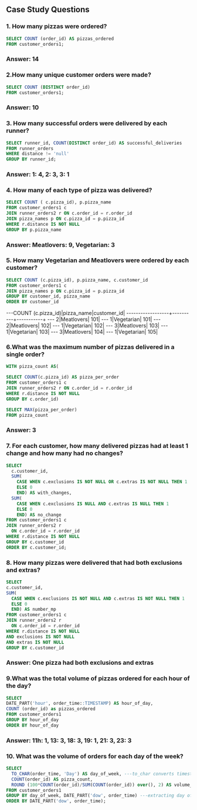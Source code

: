 ## Case Study Questions

### 1. How many pizzas were ordered?

````sql
SELECT COUNT (order_id) AS pizzas_ordered
FROM customer_orders1;
````
### Answer: 14

### 2.How many unique customer orders were made?
````sql
SELECT COUNT (DISTINCT order_id)
FROM customer_orders1;
````
### Answer: 10

### 3. How many successful orders were delivered by each runner?
````sql
SELECT runner_id, COUNT(DISTINCT order_id) AS successful_deliveries
FROM runner_orders
WHERE distance != 'null'
GROUP BY runner_id;
````
### Answer: 1: 4, 2: 3, 3: 1
 
### 4. How many of each type of pizza was delivered?


````sql
SELECT COUNT ( c.pizza_id), p.pizza_name
FROM customer_orders1 c
JOIN runner_orders2 r ON c.order_id = r.order_id
JOIN pizza_names p ON c.pizza_id = p.pizza_id
WHERE r.distance IS NOT NULL
GROUP BY p.pizza_name
````
### Answer: Meatlovers: 9, Vegetarian: 3

### 5. How many Vegetarian and Meatlovers were ordered by each customer?
````sql
SELECT COUNT (c.pizza_id), p.pizza_name, c.customer_id
FROM customer_orders1 c
JOIN pizza_names p ON c.pizza_id = p.pizza_id
GROUP BY customer_id, pizza_name
ORDER BY customer_id
````
---COUNT (c.pizza_id)|pizza_name|customer_id|
------------------+----------+-----------+
 ---                2|Meatlovers|        101|
 ---                1|Vegetarian|        101|
 ---               2|Meatlovers|        102|
 ---                1|Vegetarian|        102|
 ---                3|Meatlovers|        103|
 ---                 1|Vegetarian|        103|
 ---                3|Meatlovers|        104|
 ---                1|Vegetarian|        105|


### 6.What was the maximum number of pizzas delivered in a single order?

````sql
WITH pizza_count AS(

SELECT COUNT(c.pizza_id) AS pizza_per_order
FROM customer_orders1 c
JOIN runner_orders2 r ON c.order_id = r.order_id
WHERE r.distance IS NOT NULL
GROUP BY c.order_id)

SELECT MAX(pizza_per_order)
FROM pizza_count
````

### Answer: 3


### 7. For each customer, how many delivered pizzas had at least 1 change and how many had no changes?

````sql
SELECT 
  c.customer_id,
  SUM(
    CASE WHEN c.exclusions IS NOT NULL OR c.extras IS NOT NULL THEN 1
    ELSE 0
    END) AS with_changes,
  SUM(
    CASE WHEN c.exclusions IS NULL AND c.extras IS NULL THEN 1 
    ELSE 0
    END) AS no_change
FROM customer_orders1 c
JOIN runner_orders2 r
  ON c.order_id = r.order_id
WHERE r.distance IS NOT NULL
GROUP BY c.customer_id
ORDER BY c.customer_id;
````

### 8. How many pizzas were delivered that had both exclusions and extras?

````sql
SELECT 
c.customer_id, 
SUM(
  CASE WHEN c.exclusions IS NOT NULL AND c.extras IS NOT NULL THEN 1
  ELSE 0
  END) AS number_mp
FROM customer_orders1 c
JOIN runner_orders2 r
  ON c.order_id = r.order_id
WHERE r.distance IS NOT NULL
AND exclusions IS NOT NULL 
AND extras IS NOT NULL
GROUP BY c.customer_id
````

### Answer: One pizza had both exclusions and extras 

### 9.What was the total volume of pizzas ordered for each hour of the day?

````sql
SELECT 
DATE_PART('hour', order_time::TIMESTAMP) AS hour_of_day, 
COUNT (order_id) as pizzas_ordered
FROM customer_orders1
GROUP BY hour_of_day
ORDER BY hour_of_day
````
### Answer: 11h: 1, 13: 3, 18: 3, 19: 1, 21: 3, 23: 3

### 10. What was the volume of orders for each day of the week?

````sql
SELECT
  TO_CHAR(order_time, 'Day') AS day_of_week, ---to_char converts timestamp here to a string character---
  COUNT(order_id) AS pizza_count, 
  ROUND (100*COUNT(order_id)/SUM(COUNT(order_id)) over(), 2) AS volume_of_pizzas
FROM customer_orders1
GROUP BY day_of_week, DATE_PART('dow', order_time) ---extracting day of the week---
ORDER BY DATE_PART('dow', order_time);
````



